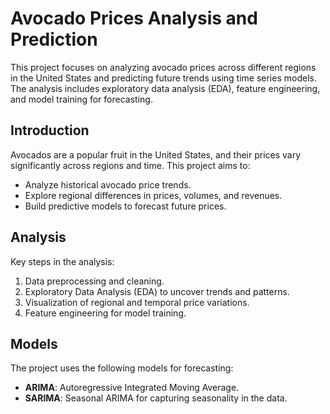 # Avocado Prices Analysis and Prediction

This project focuses on analyzing avocado prices across different regions in the United States and predicting future trends using time series models. The analysis includes exploratory data analysis (EDA), feature engineering, and model training for forecasting.

## Introduction
Avocados are a popular fruit in the United States, and their prices vary significantly across regions and time. This project aims to:
- Analyze historical avocado price trends.
- Explore regional differences in prices, volumes, and revenues.
- Build predictive models to forecast future prices.

## Analysis
Key steps in the analysis:
1. Data preprocessing and cleaning.
2. Exploratory Data Analysis (EDA) to uncover trends and patterns.
3. Visualization of regional and temporal price variations.
4. Feature engineering for model training.

## Models
The project uses the following models for forecasting:
- **ARIMA**: Autoregressive Integrated Moving Average.
- **SARIMA**: Seasonal ARIMA for capturing seasonality in the data.
